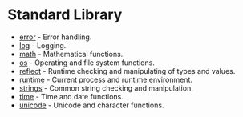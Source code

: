 # Standard Library

- [error](https://github.com/elliotchance/ok/tree/master/lib/error) - Error handling.
- [log](https://github.com/elliotchance/ok/tree/master/lib/log) - Logging.
- [math](https://github.com/elliotchance/ok/tree/master/lib/math) - Mathematical functions.
- [os](https://github.com/elliotchance/ok/tree/master/lib/os) - Operating and file system functions.
- [reflect](https://github.com/elliotchance/ok/tree/master/lib/reflect) - Runtime checking and manipulating of types and values.
- [runtime](https://github.com/elliotchance/ok/tree/master/lib/runtime) - Current process and runtime environment.
- [strings](https://github.com/elliotchance/ok/tree/master/lib/strings) - Common string checking and manipulation.
- [time](https://github.com/elliotchance/ok/tree/master/lib/time) - Time and date functions.
- [unicode](https://github.com/elliotchance/ok/tree/master/lib/unicode) - Unicode and character functions.
